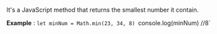 It's a JavaScript method that returns the smallest number it contain.


**Example** : 
`let minNum = Math.min(23, 34, 8)
`console.log(minNum) //8`